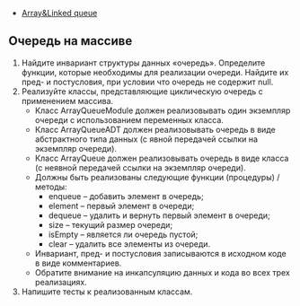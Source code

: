 - [Array&Linked queue](https://github.com/NelosG/ITMO-KT/tree/master/Java%20HW/FirstYear/2.2/Array%26Linked%20queue)

## Очередь на массиве
1. Найдите инвариант структуры данных «очередь». Определите функции, которые необходимы для реализации очереди. Найдите их пред- и постусловия, при условии что очередь не содержит null.
2. Реализуйте классы, представляющие циклическую очередь с применением массива.
	- Класс ArrayQueueModule должен реализовывать один экземпляр очереди с использованием 	переменных класса.
	- Класс ArrayQueueADT должен реализовывать очередь в виде абстрактного типа данных (с 	явной передачей ссылки на экземпляр очереди).
	- Класс ArrayQueue должен реализовывать очередь в виде класса (с неявной передачей ссылки 	на экземпляр очереди).
	- Должны быть реализованы следующие функции (процедуры) / методы:
		+ enqueue – добавить элемент в очередь;
		+ element – первый элемент в очереди;
		+ dequeue – удалить и вернуть первый элемент в очереди;
		+ size – текущий размер очереди;
		+ isEmpty – является ли очередь пустой;
		+ clear – удалить все элементы из очереди.
	- Инвариант, пред- и постусловия записываются в исходном коде в виде комментариев.
	- Обратите внимание на инкапсуляцию данных и кода во всех трех реализациях.
3. Напишите тесты к реализованным классам.
